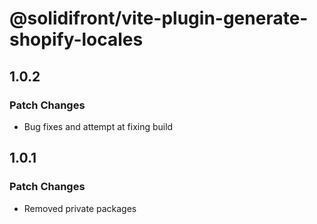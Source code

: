 # @solidifront/vite-plugin-generate-shopify-locales

## 1.0.2

### Patch Changes

- Bug fixes and attempt at fixing build

## 1.0.1

### Patch Changes

- Removed private packages
